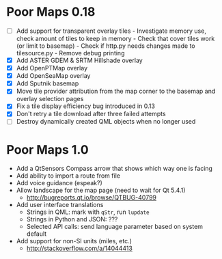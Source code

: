 Poor Maps 0.18
==============

 * [ ] Add support for transparent overlay tiles
       - Investigate memory use, check amount of tiles to keep in memory
       - Check that cover tiles work (or limit to basemap)
       - Check if http.py needs changes made to tilesource.py
       - Remove debug printing
 * [X] Add ASTER GDEM & SRTM Hillshade overlay
 * [X] Add OpenPTMap overlay
 * [X] Add OpenSeaMap overlay
 * [X] Add Sputnik basemap
 * [X] Move tile provider attribution from the map corner
       to the basemap and overlay selection pages
 * [X] Fix a tile display efficiency bug introduced in 0.13
 * [X] Don't retry a tile download after three failed attempts
 * [ ] Destroy dynamically created QML objects when no longer used

Poor Maps 1.0
=============

 * Add a QtSensors Compass arrow that shows which way one is facing
 * Add ability to import a route from file
 * Add voice guidance (espeak?)
 * Allow landscape for the map page (need to wait for Qt 5.4.1)
   - <http://bugreports.qt.io/browse/QTBUG-40799>
 * Add user interface translations
   - Strings in QML: mark with `qStr`, run `lupdate`
   - Strings in Python and JSON: ???
   - Selected API calls: send language parameter based on system default
 * Add support for non-SI units (miles, etc.)
   - <http://stackoverflow.com/a/14044413>
